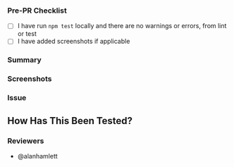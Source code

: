 <!-- Rembember to format your Pull Request Title in the following manner: -->
<!-- Short Description -->

### Pre-PR Checklist

- [ ] I have run `npm test` locally and there are no warnings or errors, from lint or test
- [ ] I have added screenshots if applicable

### Summary

<!-- Enter a brief summary of the change -->

### Screenshots

<!-- Place screenshot of the before and after here -->

### Issue

<!-- Put a link to a github issue if relevant -->

## How Has This Been Tested?

<!--- Please describe in detail how you tested your changes. -->
<!--- Include details of your testing environment, and the tests you ran to -->
<!--- see how your change affects other areas of the code, etc. -->

### Reviewers

- @alanhamlett

